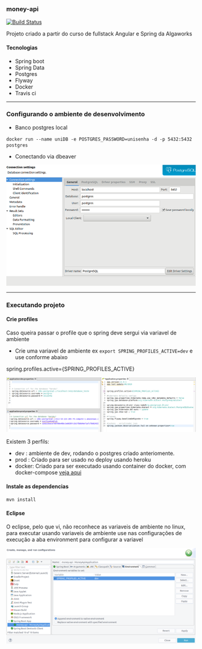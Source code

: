 ### money-api

[![Build Status](https://travis-ci.com/Uniliva/money-api.svg?branch=master)](https://travis-ci.com/Uniliva/money-api)

Projeto criado a partir do curso de fullstack Angular e Spring da Algaworks


#### Tecnologias
- Spring boot
- Spring Data
- Postgres
- Flyway
- Docker
- Travis ci


----

### Configurando o ambiente de desenvolvimento

- Banco postgres local 

```shell
docker run --name uniDB -e POSTGRES_PASSWORD=unisenha -d -p 5432:5432 postgres
```

- Conectando via dbeaver

![Conectando.png](images/dbeaver.png)

---

### Executando projeto

#### Crie profiles

Caso queira passar o profile que o spring deve sergui via variavel de ambiente

- Crie uma variavel de ambiente ex  `export SPRING_PROFILES_ACTIVE=dev` e use conforme abaixo

spring.profiles.active={SPRING_PROFILES_ACTIVE}

![profiles.png](images/profiles.png)

Existem 3 perfils: 
 - dev : ambiente de dev, rodando o postgres criado anteriomente.
 - prod : Criado para ser usado no deploy usando heroku
 - docker: Criado para ser executado usando container do docker, com docker-compose [veja aqui](https://github.com/Uniliva/money-docker-compose)



#### Instale as dependencias

```shell
mvn install
```

#### Eclipse

O eclipse, pelo que vi, não reconhece as variaveis de ambiente no linux, para executar usando variaveis de ambiente use nas configurações de execução a aba environment para configurar a variavel



![profiles.png](images/profiles-eclipse.png)

